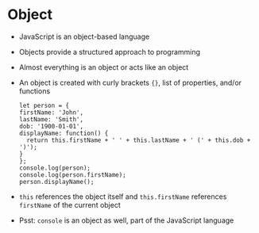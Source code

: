 # Object

* JavaScript is an object-based language
* Objects provide a structured approach to programming
* Almost everything is an object or acts like an object
* An object is created with curly brackets `{}`, list of properties, and/or functions

  ```text
  let person = {
  firstName: 'John',
  lastName: 'Smith',
  dob: '1900-01-01',
  displayName: function() {
    return this.firstName + ' ' + this.lastName + ' (' + this.dob + ')');
  }
  };
  console.log(person);
  console.log(person.firstName);
  person.displayName();
  ```

* `this` references the object itself and `this.firstName` references `firstName` of the current object
* Psst: `console` is an object as well, part of the JavaScript language

